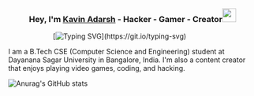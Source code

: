 <h3 align="center">Hey, I'm <a href="">Kavin Adarsh</a> - Hacker - Gamer - Creator<img src="https://media.giphy.com/media/hvRJCLFzcasrR4ia7z/giphy.gif" width="28"></h3>

   ‎ ‎ ‎ ‎ ‎ ‎ ‎ ‎ ‎ ‎ ‎ ‎ ‎ ‎ ‎ ‎ ‎ ‎ ‎ ‎ ‎ ‎ ‎ [![Typing SVG](https://readme-typing-svg.herokuapp.com?font=Sans+Serif&size=22&lines=I'm+a+Hacker..;Student+of+B.Tech+in+Computer+Science;Developer...;Data+Scientist..;Loves+Playing+Games;Content+Creator..)](https://git.io/typing-svg)


I am a B.Tech CSE (Computer Science and Engineering) student at Dayanana Sagar University in Bangalore, India. I'm also a content creator that enjoys playing video games, coding, and hacking.


![Anurag's GitHub stats](https://github-readme-stats.vercel.app/api?username=Kavin-Adarsh&show_icons=true&theme=dark)


